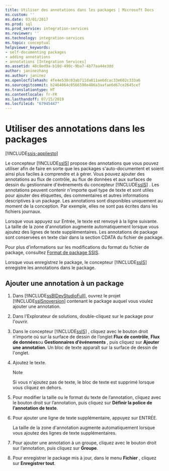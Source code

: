 ```yaml
---
title: Utiliser des annotations dans les packages | Microsoft Docs
ms.custom: ''
ms.date: 03/01/2017
ms.prod: sql
ms.prod_service: integration-services
ms.reviewer: ''
ms.technology: integration-services
ms.topic: conceptual
helpviewer_keywords:
- self-documenting packages
- adding annotations
- annotations [Integration Services]
ms.assetid: 48c8ed9a-b10d-490c-9ba7-4b77aa44e3dd
author: janinezhang
ms.author: janinez
ms.openlocfilehash: 4fe4e538c03ab711da811ae6dcac33e602c333a6
ms.sourcegitcommit: b2464064c0566590e486a3aafae6d67ce2645cef
ms.translationtype: HT
ms.contentlocale: fr-FR
ms.lasthandoff: 07/15/2019
ms.locfileid: "67945447"
---
```

# <a name="use-annotations-in-packages"></a>Utiliser des annotations dans les packages

[!INCLUDE[ssis-appliesto](../includes/ssis-appliesto-ssvrpluslinux-asdb-asdw-xxx.md)]


  Le concepteur [!INCLUDE[ssIS](../includes/ssis-md.md)] propose des annotations que vous pouvez utiliser afin de faire en sorte que les packages s'auto-documentent et soient ainsi plus faciles à comprendre et à gérer. Vous pouvez ajouter des annotations au flux de contrôle, au flux de données et aux surfaces de dessin du gestionnaire d'événements du concepteur [!INCLUDE[ssIS](../includes/ssis-md.md)] . Les annotations peuvent contenir n'importe quel type de texte et sont utiles pour ajouter des étiquettes, des commentaires et autres informations descriptives à un package. Les annotations sont disponibles uniquement au moment de la conception. Par exemple, elles ne sont pas écrites dans les fichiers journaux.  
  
 Lorsque vous appuyez sur Entrée, le texte est renvoyé à la ligne suivante. La taille de la zone d'annotation augmente automatiquement lorsque vous ajoutez des lignes de texte supplémentaires. Les annotations de package sont conservées en texte clair dans la section CDATA du fichier de package.  
  
 Pour plus d’informations sur les modifications du format du fichier de package, consultez [Format de package SSIS](https://msdn.microsoft.com/library/cfe0e5dc-5be3-4222-b721-fe83665edd94).  
  
 Lorsque vous enregistrez le package, le concepteur [!INCLUDE[ssIS](../includes/ssis-md.md)] enregistre les annotations dans le package.  
  
## <a name="add-an-annotation-to-a-package"></a>Ajouter une annotation à un package  
  
1.  Dans [!INCLUDE[ssBIDevStudioFull](../includes/ssbidevstudiofull-md.md)], ouvrez le projet [!INCLUDE[ssISnoversion](../includes/ssisnoversion-md.md)] contenant le package auquel vous voulez ajouter une annotation.  
  
2.  Dans l'Explorateur de solutions, double-cliquez sur le package pour l'ouvrir.  
  
3.  Dans le concepteur [!INCLUDE[ssIS](../includes/ssis-md.md)] , cliquez avec le bouton droit n’importe où sur la surface de dessin de l’onglet **Flux de contrôle**, **Flux de données**ou **Gestionnaires d’événements** , puis cliquez sur **Ajouter une annotation**. Un bloc de texte apparaît sur la surface de dessin de l'onglet.  
  
4.  Ajoutez le texte.  
  
    > [!NOTE]  
    >  Si vous n'ajoutez pas de texte, le bloc de texte est supprimé lorsque vous cliquez en dehors.  
  
5.  Pour modifier la taille ou le format du texte de l’annotation, cliquez avec le bouton droit sur l’annotation, puis cliquez sur **Définir la police de l’annotation de texte**.  
  
6.  Pour ajouter une ligne de texte supplémentaire, appuyez sur ENTRÉE.  
  
     La taille de la zone d'annotation augmente automatiquement lorsque vous ajoutez des lignes de texte supplémentaires.  
  
7.  Pour ajouter une annotation à un groupe, cliquez avec le bouton droit sur l’annotation, puis cliquez sur **Groupe**.  
  
8.  Pour enregistrer le package mis à jour, dans le menu **Fichier** , cliquez sur **Enregistrer tout**.  
